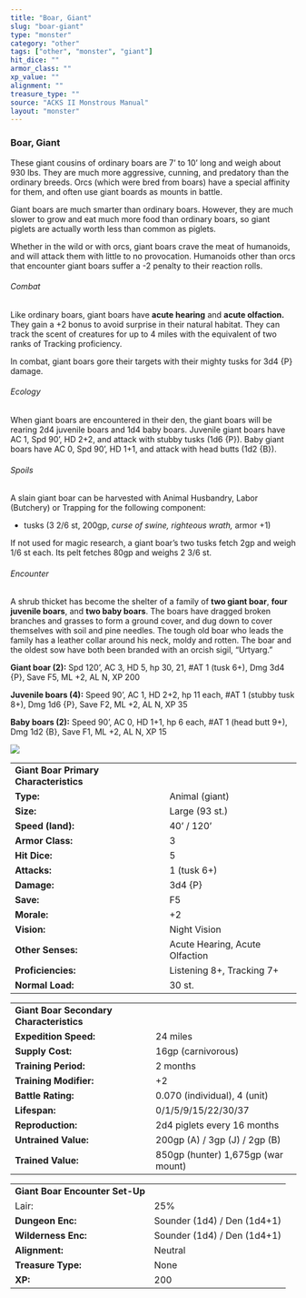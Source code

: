 ```yaml
---
title: "Boar, Giant"
slug: "boar-giant"
type: "monster"
category: "other"
tags: ["other", "monster", "giant"]
hit_dice: ""
armor_class: ""
xp_value: ""
alignment: ""
treasure_type: ""
source: "ACKS II Monstrous Manual"
layout: "monster"
---
```


### Boar, Giant

These giant cousins of ordinary boars are 7’ to 10’ long and weigh about 930 lbs. They are much
more aggressive, cunning, and predatory than the ordinary breeds. Orcs (which were bred from boars)
have a special affinity for them, and often use giant boards as mounts in battle.

Giant boars are much smarter than ordinary boars. However, they are much slower to grow and eat
much more food than ordinary boars, so giant piglets are actually worth less than common as piglets.

Whether in the wild or with orcs, giant boars crave the meat of humanoids, and will attack them
with little to no provocation. Humanoids other than orcs that encounter giant boars suffer a -2
penalty to their reaction rolls.

###### Combat

Like ordinary boars, giant boars have **acute hearing** and **acute olfaction.** They gain a +2
bonus to avoid surprise in their natural habitat. They can track the scent of creatures for up to 4
miles with the equivalent of two ranks of Tracking proficiency.

In combat, giant boars gore their targets with their mighty tusks for 3d4 {P} damage.

###### Ecology

When giant boars are encountered in their den, the giant boars will be rearing 2d4 juvenile boars
and 1d4 baby boars. Juvenile giant boars have AC 1, Spd 90’, HD 2+2, and attack with stubby tusks
(1d6 {P}). Baby giant boars have AC 0, Spd 90’, HD 1+1, and attack with head butts (1d2 {B}).

###### Spoils

A slain giant boar can be harvested with Animal Husbandry, Labor (Butchery) or Trapping for the
following component:

* tusks (3 2/6 st, 200gp, *curse of swine, righteous wrath,* armor +1)

If not used for magic research, a giant boar’s two tusks fetch 2gp and weigh 1/6 st each. Its pelt
fetches 80gp and weighs 2 3/6 st.

###### Encounter

A shrub thicket has become the shelter of a family of **two giant boar**, **four juvenile boars**,
and **two baby boars**. The boars have dragged broken branches and grasses to form a ground cover,
and dug down to cover themselves with soil and pine needles. The tough old boar who leads the family
has a leather collar around his neck, moldy and rotten. The boar and the oldest sow have both been
branded with an orcish sigil, “Urtyarg.”

**Giant boar (2):** Spd 120’, AC 3, HD 5, hp 30, 21, #AT 1 (tusk 6+), Dmg 3d4 {P}, Save F5, ML +2,
AL N, XP 200

**Juvenile boars (4):** Speed 90’, AC 1, HD 2+2, hp 11 each, #AT 1 (stubby tusk 8+), Dmg 1d6 {P},
Save F2, ML +2, AL N, XP 35

**Baby boars (2):** Speed 90’, AC 0, HD 1+1, hp 6 each, #AT 1 (head butt 9+), Dmg 1d2 {B}, Save F1,
ML +2, AL N, XP 15

![](data:image/png;base64...)

|  |  |
| --- | --- |
| **Giant Boar Primary Characteristics** | |
| **Type:** | Animal (giant) |
| **Size:** | Large (93 st.) |
| **Speed (land):** | 40’ / 120’ |
| **Armor Class:** | 3 |
| **Hit Dice:** | 5 |
| **Attacks:** | 1 (tusk 6+) |
| **Damage:** | 3d4 {P} |
| **Save:** | F5 |
| **Morale:** | +2 |
| **Vision:** | Night Vision |
| **Other Senses:** | Acute Hearing, Acute Olfaction |
| **Proficiencies:** | Listening 8+, Tracking 7+ |
| **Normal Load:** | 30 st. |

|  |  |
| --- | --- |
| **Giant Boar Secondary Characteristics** | |
| **Expedition Speed:** | 24 miles |
| **Supply Cost:** | 16gp (carnivorous) |
| **Training Period:** | 2 months |
| **Training Modifier:** | +2 |
| **Battle Rating:** | 0.070 (individual), 4 (unit) |
| **Lifespan:** | 0/1/5/9/15/22/30/37 |
| **Reproduction:** | 2d4 piglets every 16 months |
| **Untrained Value:** | 200gp (A) / 3gp (J) / 2gp (B) |
| **Trained Value:** | 850gp (hunter)  1,675gp (war mount) |

|  |  |
| --- | --- |
| **Giant Boar Encounter Set-Up** | |
| Lair: | 25% |
| **Dungeon Enc:** | Sounder (1d4) / Den (1d4+1) |
| **Wilderness Enc:** | Sounder (1d4) / Den (1d4+1) |
| **Alignment:** | Neutral |
| **Treasure Type:** | None |
| **XP:** | 200 |
